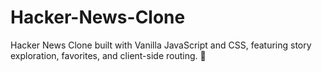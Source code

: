# Hacker-News-Clone
Hacker News Clone built with Vanilla JavaScript and CSS, featuring story exploration, favorites, and client-side routing. 🚀
